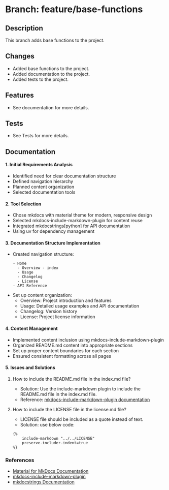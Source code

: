 # Branch: feature/base-functions

## Description

This branch adds base functions to the project.

## Changes

- Added base functions to the project.
- Added documentation to the project.
- Added tests to the project.

## Features

- See documentation for more details.

## Tests

- See Tests for more details.

## Documentation

#### 1. Initial Requirements Analysis

- Identified need for clear documentation structure
- Defined navigation hierarchy
- Planned content organization
- Selected documentation tools

#### 2. Tool Selection

- Chose mkdocs with material theme for modern, responsive design
- Selected mkdocs-include-markdown-plugin for content reuse
- Integrated mkdocstrings[python] for API documentation
- Using uv for dependency management

#### 3. Documentation Structure Implementation

- Created navigation structure:
  ```
  - Home
    - Overview - index
    - Usage
    - Changelog
    - License
  - API Reference
  ```
- Set up content organization:
  - Overview: Project introduction and features
  - Usage: Detailed usage examples and API documentation
  - Changelog: Version history
  - License: Project license information

#### 4. Content Management

- Implemented content inclusion using mkdocs-include-markdown-plugin
- Organized README.md content into appropriate sections
- Set up proper content boundaries for each section
- Ensured consistent formatting across all pages

#### 5. Issues and Solutions

1. How to include the README.md file in the index.md file?

   - Solution: Use the include-markdown plugin to include the README.md file in the index.md file.
   - Reference: [mkdocs-include-markdown-plugin documentation](https://github.com/mondeja/mkdocs-include-markdown-plugin)

2. How to include the LICENSE file in the license.md file?

   - LICENSE file should be included as a quote instead of text.
   - Solution: use below code:

   ```
   {%
       include-markdown "../../LICENSE"
       preserve-includer-indent=true
   %}
   ```

### References

- [Material for MkDocs Documentation](https://squidfunk.github.io/mkdocs-material/)
- [mkdocs-include-markdown-plugin](https://github.com/mondeja/mkdocs-include-markdown-plugin)
- [mkdocstrings Documentation](https://mkdocstrings.github.io/)
